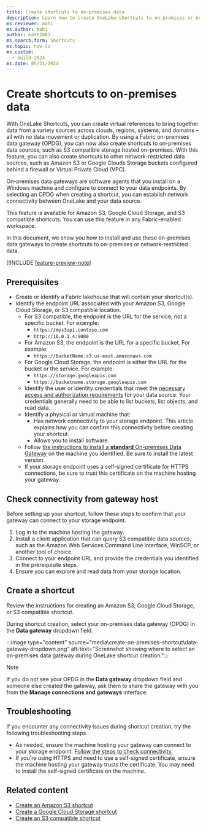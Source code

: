 ```yaml
---
title: Create shortcuts to on-premises data
description: Learn how to create OneLake shortcuts to on-premises or network-restricted data sources.
ms.reviewer: mahi
ms.author: mahi
author: matt1883
ms.search.form: Shortcuts
ms.topic: how-to
ms.custom:
  - build-2024
ms.date: 05/21/2024
---
```


# Create shortcuts to on-premises data

With OneLake Shortcuts, you can create virtual references to bring together data from a variety sources across clouds, regions, systems, and domains – all with no data movement or duplication. By using a Fabric on-premises data gateway (OPDG), you can now also create shortcuts to on-premises data sources, such as S3 compatible storage hosted on-premises. With this feature, you can also create shortcuts to other network-restricted data sources, such as Amazon S3 or Google Clouds Storage buckets configured behind a firewall or Virtual Private Cloud (VPC).

On-premises data gateways are software agents that you install on a Windows machine and configure to connect to your data endpoints. By selecting an OPDG when creating a shortcut, you can establish network connectivity between OneLake and your data source. 

This feature is available for Amazon S3, Google Cloud Storage, and S3 compatible shortcuts. You can use this feature in any Fabric-enabled workspace.

In this document, we show you how to install and use these on-premises data gateways to create shortcuts to on-premises or network-restricted data.

[!INCLUDE [feature-preview-note](../includes/feature-preview-note.md)]

## Prerequisites

* Create or identify a Fabric lakehouse that will contain your shortcut(s).
* Identify the endpoint URL associated with your Amazon S3, Google Cloud Storage, or S3 compatible location.
  * For S3 compatible, the endpoint is the URL for the service, not a specific bucket. For example:
    * `https://mys3api.contoso.com`
    * `http://10.0.1.4:9000`
  *	For Amazon S3, the endpoint is the URL for a specific bucket. For example:
    *	`https://BucketName.s3.us-east.amazonaws.com`
  *	For Google Cloud Storage, the endpoint is either the URL for the bucket or the service. For example:
    * `https://storage.googleapis.com`
    *	`https://bucketname.storage.googleapis.com`
  *	Identify the user or identity credentials that meet the [necessary access and authorization requirements](onelake-shortcuts.md#s3-shortcuts) for your data source. Your credentials generally need to be able to list buckets, list objects, and read data.
  * Identify a physical or virtual machine that:
    * Has network connectivity to your storage endpoint. This article explains how you can confirm this connectivity before creating your shortcut.
    *	Allows you to install software.
  *	Follow [the instructions to install a **standard** On-premises Data Gateway](/data-integration/gateway/service-gateway-install#download-and-install-a-standard-gateway) on the machine you identified. Be sure to install the latest version.
  *	If your storage endpoint uses a self-signed certificate for HTTPS connections, be sure to trust this certificate on the machine hosting your gateway.

## Check connectivity from gateway host
Before setting up your shortcut, follow these steps to confirm that your gateway can connect to your storage endpoint.
1.	Log in to the machine hosting the gateway.
1.	Install a client application that can query S3 compatible data sources, such as the Amazon Web Services Command Line Interface, WinSCP, or another tool of choice.
1.	Connect to your endpoint URL and provide the credentials you identified in the prerequisite steps.
1.	Ensure you can explore and read data from your storage location.
              
## Create a shortcut
Review the instructions for creating an Amazon S3, Google Cloud Storage, or S3 compatible shortcut.

During shortcut creation, select your on-premises data gateway (OPDG) in the **Data gateway** dropdown field.

  :::image type="content" source="media\create-on-premises-shortcut\data-gateway-dropdown.png" alt-text="Screenshot showing where to select an on-premises data gateway during OneLake shortcut creation.":::

> [!NOTE]
> If you do not see your OPDG in the **Data gateway** dropdown field and someone else created the gateway, ask them to share the gateway with you from the **Manage connections and gateways** interface.

## Troubleshooting

If you encounter any connectivity issues during shortcut creation, try the following troubleshooting steps.

* As needed, ensure the machine hosting your gateway can connect to your storage endpoint. [Follow the steps to check connectivity.](#check-connectivity-from-gateway-host)
*	If you're using HTTPS and need to use a self-signed certificate, ensure the machine hosting your gateway trusts the certificate. You may need to install the self-signed certificate on the machine.

## Related content

- [Create an Amazon S3 shortcut](create-s3-shortcut.md)
- [Create a Google Cloud Storage shortcut](create-gcs-shortcut.md)
- [Create an S3 compatible shortcut](create-s3-compatible-shortcut.md)
